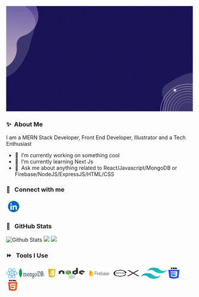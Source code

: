 <img src="https://github.com/EjuMir/EjuMir/blob/main/Hello%20There%20!%20Welcome%20to%20my%20Geek%20World!.gif" alt="intro">

### ✨&nbsp; About Me
I am a MERN Stack Developer, Front End Developer, Illustrator and a Tech Enthusiast 
- 🔭 &nbsp;I’m currently working on something cool
- 🌱 &nbsp;I’m currently learning Next Js
- 💬 &nbsp;Ask me about anything related to React/Javascript/MongoDB or Firebase/NodeJS/ExpressJS/HTML/CSS

### 🔗 &nbsp; Connect with me
<a href="https://linkedin.com/in/mir-eju" target="blank"><img align="center" src="https://raw.githubusercontent.com/EjuMir/EjuMir/main/linkedin-logo-linkedin-logo-transparent-linkedin-icon-transparent-free-free-png.webp" alt="gautamkrishnar" height="40" width="40" /></a>

### 📕 &nbsp; GitHub Stats 
![Github Stats](https://github-readme-stats.vercel.app/api?username=EjuMir&bg_color=30,000435,000000&title_color=fff&text_color=fff)
![](https://raw.githubusercontent.com/EjuMir/github-stats-transparent/output/generated/overview.svg)
![](https://raw.githubusercontent.com/EjuMir/github-stats-transparent/output/generated/languages.svg)

### ⏩ &nbsp; Tools I Use
<p align='left'>
  <img src="https://raw.githubusercontent.com/EjuMir/EjuMir/main/Icons/react_logo-512.webp" alt="React" width="30" height="30">
  <img src="https://github.com/EjuMir/EjuMir/blob/main/Icons/MongoDB_Logo.svg.png" alt="MongoDB" width="70" height="30">
  <img src="https://raw.githubusercontent.com/EjuMir/EjuMir/main/Icons/javascript-logo-javascript-icon-transparent-free-png.webp" alt="JavaScript" width="30" height="30">
  <img src="https://github.com/EjuMir/EjuMir/blob/main/Icons/1280px-Node.js_logo.svg.png" alt="Node Js" width="70" height="30">
  <img src="https://github.com/EjuMir/EjuMir/blob/main/Icons/Firebase_Logo.png" alt="Firebase" width="70" height="30">
  <img src="https://raw.githubusercontent.com/EjuMir/EjuMir/main/Icons/expressjs_logo_icon_169185.webp" alt="ExpressJs" width="70" height="30">
  <img src="https://github.com/EjuMir/EjuMir/blob/main/Icons/tailwind-css-logo-5AD4175897-seeklogo.com.png" alt="Tailwind CSS" width="70" height="30">
  <img src="https://github.com/EjuMir/EjuMir/blob/main/Icons/css-logo.png" alt="CSS" width="30" height="30">
  <img src="https://github.com/EjuMir/EjuMir/blob/main/Icons/HTML5_logo_and_wordmark.svg.png" alt="CSS" width="35" height="30">
</p>

